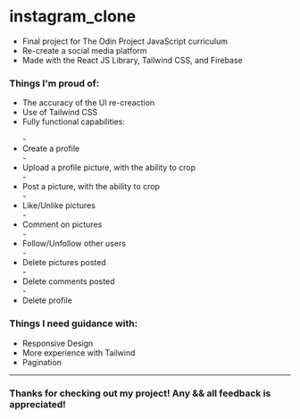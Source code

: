 # instagram_clone

- Final project for The Odin Project JavaScript curriculum
- Re-create a social media platform
- Made with the React JS Library, Tailwind CSS, and Firebase

<h3> Things I'm proud of: </h3>

- The accuracy of the UI re-creaction
- Use of Tailwind CSS
- Fully functional capabilities:
<ul>
  -   <li>Create a profile</li>
  -   <li>Upload a profile picture, with the ability to crop</li>
  -   <li>Post a picture, with the ability to crop</li>
  -   <li>Like/Unlike pictures</li>
  -   <li>Comment on pictures</li>
  -   <li>Follow/Unfollow other users</li>
  -   <li>Delete pictures posted</li>
  -   <li>Delete comments posted</li>
  -   <li>Delete profile</li>
</ul>

<h3> Things I need guidance with: </h3>

- Responsive Design
- More experience with Tailwind
- Pagination

-----------------------------

<h3>Thanks for checking out my project! Any && all feedback is appreciated!</h3>
